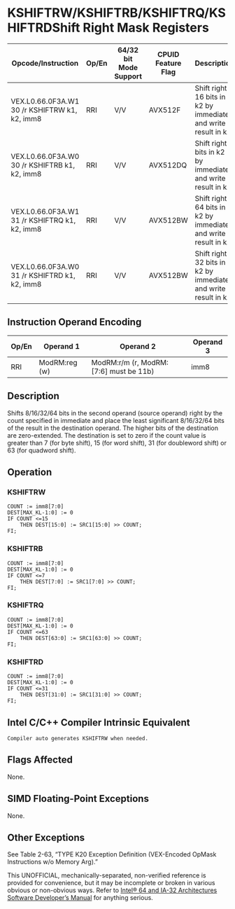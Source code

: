 # KSHIFTRW/KSHIFTRB/KSHIFTRQ/KSHIFTRD**Shift Right Mask Registers**

| Opcode/Instruction                            | Op/En | 64/32 bit Mode Support | CPUID Feature Flag | Description                                                    |
| --------------------------------------------- | ----- | ---------------------- | ------------------ | -------------------------------------------------------------- |
| VEX.L0.66.0F3A.W1 30 /r KSHIFTRW k1, k2, imm8 | RRI   | V/V                    | AVX512F            | Shift right 16 bits in k2 by immediate and write result in k1. |
| VEX.L0.66.0F3A.W0 30 /r KSHIFTRB k1, k2, imm8 | RRI   | V/V                    | AVX512DQ           | Shift right 8 bits in k2 by immediate and write result in k1.  |
| VEX.L0.66.0F3A.W1 31 /r KSHIFTRQ k1, k2, imm8 | RRI   | V/V                    | AVX512BW           | Shift right 64 bits in k2 by immediate and write result in k1. |
| VEX.L0.66.0F3A.W0 31 /r KSHIFTRD k1, k2, imm8 | RRI   | V/V                    | AVX512BW           | Shift right 32 bits in k2 by immediate and write result in k1. |

## Instruction Operand Encoding

| Op/En | Operand 1     | Operand 2                              | Operand 3 |
| ----- | ------------- | -------------------------------------- | --------- |
| RRI   | ModRM:reg (w) | ModRM:r/m (r, ModRM:[7:6] must be 11b) | imm8      |

## Description

Shifts 8/16/32/64 bits in the second operand (source operand) right by the count specified in immediate and place the least significant 8/16/32/64 bits of the result in the destination operand. The higher bits of the destination are zero-extended. The destination is set to zero if the count value is greater than 7 (for byte shift), 15 (for word shift), 31 (for doubleword shift) or 63 (for quadword shift).

## Operation

### KSHIFTRW

```
COUNT := imm8[7:0]
DEST[MAX_KL-1:0] := 0
IF COUNT <=15
    THEN DEST[15:0] := SRC1[15:0] >> COUNT;
FI;

```

### KSHIFTRB

```
COUNT := imm8[7:0]
DEST[MAX_KL-1:0] := 0
IF COUNT <=7
    THEN DEST[7:0] := SRC1[7:0] >> COUNT;
FI;

```

### KSHIFTRQ

```
COUNT := imm8[7:0]
DEST[MAX_KL-1:0] := 0
IF COUNT <=63
    THEN DEST[63:0] := SRC1[63:0] >> COUNT;
FI;

```

### KSHIFTRD

```
COUNT := imm8[7:0]
DEST[MAX_KL-1:0] := 0
IF COUNT <=31
    THEN DEST[31:0] := SRC1[31:0] >> COUNT;
FI;

```

## Intel C/C++ Compiler Intrinsic Equivalent

```
Compiler auto generates KSHIFTRW when needed.

```

## Flags Affected

None.

## SIMD Floating-Point Exceptions

None.

## Other Exceptions

See Table 2-63, “TYPE K20 Exception Definition (VEX-Encoded OpMask Instructions w/o Memory Arg).”

This UNOFFICIAL, mechanically-separated, non-verified reference is provided for convenience, but it may be
incomplete or broken in various obvious or non-obvious
ways. Refer to [Intel® 64 and IA-32 Architectures Software Developer’s Manual](https://software.intel.com/en-us/download/intel-64-and-ia-32-architectures-sdm-combined-volumes-1-2a-2b-2c-2d-3a-3b-3c-3d-and-4) for anything serious.
